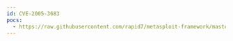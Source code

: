 ```yaml
---
id: CVE-2005-3683
pocs:
  - https://raw.githubusercontent.com/rapid7/metasploit-framework/master/modules/exploits/windows/ftp/freeftpd_user.rb
---
```

